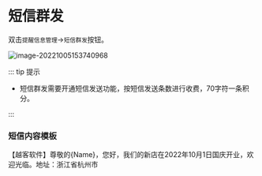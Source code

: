 # 短信群发

双击`提醒信息管理`->`短信群发`按钮。

![image-20221005153740968](https://vuepressdocs.oss-cn-hangzhou.aliyuncs.com/docsimages/202210051537087.png)

::: tip 提示

* 短信群发需要开通短信发送功能，按短信发送条数进行收费，70字符一条积分。

:::

### 短信内容模板

【越客软件】尊敬的{Name}，您好，我们的新店在2022年10月1日国庆开业，欢迎光临。地址：浙江省杭州市
